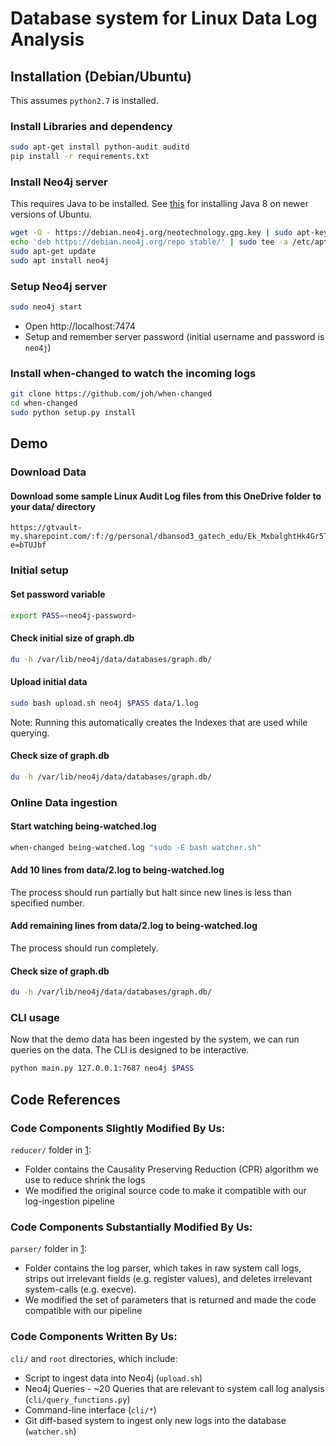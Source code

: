 # Database system for Linux Data Log Analysis


## Installation (Debian/Ubuntu)

This assumes `python2.7` is installed.

### Install Libraries and dependency

```bash
sudo apt-get install python-audit auditd
pip install -r requirements.txt
```

### Install Neo4j server

This requires Java to be installed. See [this](https://neo4j.com/docs/operations-manual/current/installation/linux/debian/#debian-ubuntu-prerequisites) for installing Java 8 on newer versions of Ubuntu. 

```bash
wget -O - https://debian.neo4j.org/neotechnology.gpg.key | sudo apt-key add -
echo 'deb https://debian.neo4j.org/repo stable/' | sudo tee -a /etc/apt/sources.list.d/neo4j.list
sudo apt-get update
sudo apt install neo4j
```

### Setup Neo4j server

```bash
sudo neo4j start
```

* Open http://localhost:7474
* Setup and remember server password (initial username and password is `neo4j`)

### Install when-changed to watch the incoming logs

```bash
git clone https://github.com/joh/when-changed
cd when-changed
sudo python setup.py install
```

## Demo

### Download Data

#### Download some sample Linux Audit Log files from this OneDrive folder to your data/ directory
```
https://gtvault-my.sharepoint.com/:f:/g/personal/dbansod3_gatech_edu/Ek_MxbalghtHk4Gr5T7uyGQBFCGxjQtsfjyu_EYdkosWnA?e=bTUJbf
```

### Initial setup

#### Set password variable
```bash
export PASS=<neo4j-password>
```

#### Check initial size of graph.db
```bash
du -h /var/lib/neo4j/data/databases/graph.db/
```

#### Upload initial data
```bash
sudo bash upload.sh neo4j $PASS data/1.log
```

Note: Running this automatically creates the Indexes that are used while querying.

#### Check size of graph.db
```bash
du -h /var/lib/neo4j/data/databases/graph.db/
```

### Online Data ingestion

#### Start watching being-watched.log
```bash
when-changed being-watched.log "sudo -E bash watcher.sh"
```

#### Add 10 lines from data/2.log to being-watched.log

The process should run partially but halt since new lines is less than specified number.

#### Add remaining lines from data/2.log to being-watched.log

The process should run completely.

#### Check size of graph.db
```bash
du -h /var/lib/neo4j/data/databases/graph.db/
```

### CLI usage

Now that the demo data has been ingested by the system, we can run queries on the data. The CLI is designed to be interactive.

```bash
python main.py 127.0.0.1:7687 neo4j $PASS
```

## Code References

### Code Components Slightly Modified By Us:
`reducer/` folder in [1]:
 * Folder contains the Causality Preserving Reduction (CPR) algorithm we use to reduce shrink the logs
 * We modified the original source code to make it compatible with our log-ingestion pipeline

### Code Components Substantially Modified By Us:
`parser/` folder in [1]:
 * Folder contains the log parser, which takes in raw system call logs, strips out irrelevant fields (e.g. register values), and deletes irrelevant system-calls (e.g. execve).
 * We modified the set of parameters that is returned and made the code compatible with our pipeline 

### Code Components Written By Us:
`cli/` and `root` directories, which include:
 * Script to ingest data into Neo4j (`upload.sh`)
 * Neo4j Queries - ~20 Queries that are relevant to system call log analysis (`cli/query_functions.py`)
 * Command-line interface (`cli/*`)
 * Git diff-based system to ingest only new logs into the database (`watcher.sh`)

[1]: https://github.com/rbhat35/log-reducer
